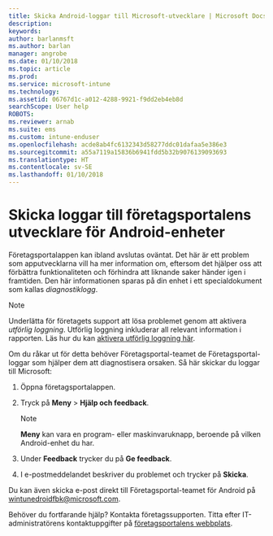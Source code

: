 ```yaml
---
title: Skicka Android-loggar till Microsoft-utvecklare | Microsoft Docs
description: 
keywords: 
author: barlanmsft
ms.author: barlan
manager: angrobe
ms.date: 01/10/2018
ms.topic: article
ms.prod: 
ms.service: microsoft-intune
ms.technology: 
ms.assetid: 06767d1c-a012-4288-9921-f9dd2eb4eb8d
searchScope: User help
ROBOTS: 
ms.reviewer: arnab
ms.suite: ems
ms.custom: intune-enduser
ms.openlocfilehash: acde8ab4fc6132343d58277ddc01dafaa5e386e3
ms.sourcegitcommit: a55a7119a15836b6941fdd5b32b9076139093693
ms.translationtype: HT
ms.contentlocale: sv-SE
ms.lasthandoff: 01/10/2018
---
```

# <a name="send-logs-to-the-company-portal-developers-for-android-devices"></a>Skicka loggar till företagsportalens utvecklare för Android-enheter

Företagsportalappen kan ibland avslutas oväntat. Det här är ett problem som apputvecklarna vill ha mer information om, eftersom det hjälper oss att förbättra funktionaliteten och förhindra att liknande saker händer igen i framtiden. Den här informationen sparas på din enhet i ett specialdokument som kallas _diagnostiklogg_.

> [!Note]
> Underlätta för företagets support att lösa problemet genom att aktivera _utförlig loggning_. Utförlig loggning inkluderar all relevant information i rapporten. Läs hur du kan [aktivera utförlig loggning här](use-verbose-logging-to-help-your-it-administrator-fix-device-issues-android.md).

Om du råkar ut för detta behöver Företagsportal-teamet de Företagsportal-loggar som hjälper dem att diagnostisera orsaken. Så här skickar du loggar till Microsoft:

1.  Öppna företagsportalappen.

2.  Tryck på **Meny** >  **Hjälp och feedback**.

    > [!NOTE]
    > **Meny** kan vara en program- eller maskinvaruknapp, beroende på vilken Android-enhet du har.

3.  Under **Feedback** trycker du på **Ge feedback**.

4.  I e-postmeddelandet beskriver du problemet och trycker på **Skicka**.

Du kan även skicka e-post direkt till Företagsportal-teamet för Android på <a href="mailto:wintunedroidfbk@microsoft.com?subject=Send logs to Microsoft&body=Describe the issue you are having.">wintunedroidfbk@microsoft.com</a>. 

Behöver du fortfarande hjälp? Kontakta företagssupporten. Titta efter IT-administratörens kontaktuppgifter på [företagsportalens webbplats](https://portal.manage.microsoft.com#HelpDeskDialog).
